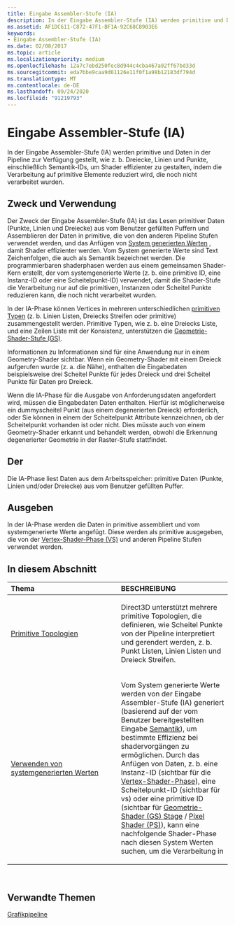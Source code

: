 ```yaml
---
title: Eingabe Assembler-Stufe (IA)
description: In der Eingabe Assembler-Stufe (IA) werden primitive und Daten in der Pipeline zur Verfügung gestellt, wie z. b. Dreiecke, Linien und Punkte, einschließlich Semantik-IDs, um Shader effizienter zu gestalten, indem die Verarbeitung auf primitive Elemente reduziert wird, die noch nicht verarbeitet wurden.
ms.assetid: AF1DC611-C872-47F1-BF1A-92C68C8903E6
keywords:
- Eingabe Assembler-Stufe (IA)
ms.date: 02/08/2017
ms.topic: article
ms.localizationpriority: medium
ms.openlocfilehash: 12a7c7ebd250fec8d944c4cba467a92ff67bd33d
ms.sourcegitcommit: eda7bbe9caa9d61126e11f0f1a98b12183df794d
ms.translationtype: MT
ms.contentlocale: de-DE
ms.lasthandoff: 09/24/2020
ms.locfileid: "91219793"
---
```

# <a name="input-assembler-ia-stage"></a>Eingabe Assembler-Stufe (IA)


In der Eingabe Assembler-Stufe (IA) werden primitive und Daten in der Pipeline zur Verfügung gestellt, wie z. b. Dreiecke, Linien und Punkte, einschließlich Semantik-IDs, um Shader effizienter zu gestalten, indem die Verarbeitung auf primitive Elemente reduziert wird, die noch nicht verarbeitet wurden.

## <a name="span-idpurpose-and-usesspanspan-idpurpose-and-usesspanspan-idpurpose-and-usesspanpurpose-and-uses"></a><span id="Purpose-and-uses"></span><span id="purpose-and-uses"></span><span id="PURPOSE-AND-USES"></span>Zweck und Verwendung


Der Zweck der Eingabe Assembler-Stufe (IA) ist das Lesen primitiver Daten (Punkte, Linien und Dreiecke) aus vom Benutzer gefüllten Puffern und Assemblieren der Daten in primitive, die von den anderen Pipeline Stufen verwendet werden, und das Anfügen von [System generierten Werten](/windows/desktop/direct3dhlsl/dx-graphics-hlsl-semantics) , damit Shader effizienter werden. Vom System generierte Werte sind Text Zeichenfolgen, die auch als Semantik bezeichnet werden. Die programmierbaren shaderphasen werden aus einem gemeinsamen Shader-Kern erstellt, der vom systemgenerierte Werte (z. b. eine primitive ID, eine Instanz-ID oder eine Scheitelpunkt-ID) verwendet, damit die Shader-Stufe die Verarbeitung nur auf die primitiven, Instanzen oder Scheitel Punkte reduzieren kann, die noch nicht verarbeitet wurden.

In der IA-Phase können Vertices in mehreren unterschiedlichen [primitiven Typen](primitive-topologies.md) (z. b. Linien Listen, Dreiecks Streifen oder primitive) zusammengestellt werden. Primitive Typen, wie z. b. eine Dreiecks Liste, und eine Zeilen Liste mit der Konsistenz, unterstützen die [Geometrie-Shader-Stufe (GS)](geometry-shader-stage--gs-.md).

Informationen zu Informationen sind für eine Anwendung nur in einem Geometry-Shader sichtbar. Wenn ein Geometry-Shader mit einem Dreieck aufgerufen wurde (z. a. die Nähe), enthalten die Eingabedaten beispielsweise drei Scheitel Punkte für jedes Dreieck und drei Scheitel Punkte für Daten pro Dreieck.

Wenn die IA-Phase für die Ausgabe von Anforderungsdaten angefordert wird, müssen die Eingabedaten Daten enthalten. Hierfür ist möglicherweise ein dummyscheitel Punkt (aus einem degenerierten Dreieck) erforderlich, oder Sie können in einem der Scheitelpunkt Attribute kennzeichnen, ob der Scheitelpunkt vorhanden ist oder nicht. Dies müsste auch von einem Geometry-Shader erkannt und behandelt werden, obwohl die Erkennung degenerierter Geometrie in der Raster-Stufe stattfindet.

## <a name="span-idinputspanspan-idinputspanspan-idinputspaninput"></a><span id="Input"></span><span id="input"></span><span id="INPUT"></span>Der


Die IA-Phase liest Daten aus dem Arbeitsspeicher: primitive Daten (Punkte, Linien und/oder Dreiecke) aus vom Benutzer gefüllten Puffer.

## <a name="span-idoutputspanspan-idoutputspanspan-idoutputspanoutput"></a><span id="Output"></span><span id="output"></span><span id="OUTPUT"></span>Ausgeben


In der IA-Phase werden die Daten in primitive assembliert und vom systemgenerierte Werte angefügt. Diese werden als primitive ausgegeben, die von der [Vertex-Shader-Phase (VS)](vertex-shader-stage--vs-.md) und anderen Pipeline Stufen verwendet werden.

## <a name="span-idin-this-sectionspanin-this-section"></a><span id="in-this-section"></span>In diesem Abschnitt


<table>
<colgroup>
<col width="50%" />
<col width="50%" />
</colgroup>
<thead>
<tr class="header">
<th align="left">Thema</th>
<th align="left">BESCHREIBUNG</th>
</tr>
</thead>
<tbody>
<tr class="odd">
<td align="left"><p><a href="primitive-topologies.md">Primitive Topologien</a></p></td>
<td align="left"><p>Direct3D unterstützt mehrere primitive Topologien, die definieren, wie Scheitel Punkte von der Pipeline interpretiert und gerendert werden, z. b. Punkt Listen, Linien Listen und Dreieck Streifen.</p></td>
</tr>
<tr class="even">
<td align="left"><p><a href="using-system-generated-values.md">Verwenden von systemgenerierten Werten</a></p></td>
<td align="left"><p>Vom System generierte Werte werden von der Eingabe Assembler-Stufe (IA) generiert (basierend auf der vom Benutzer bereitgestellten Eingabe <a href="/windows/desktop/direct3dhlsl/dx-graphics-hlsl-semantics">Semantik</a>), um bestimmte Effizienz bei shadervorgängen zu ermöglichen. Durch das Anfügen von Daten, z. b. eine Instanz-ID (sichtbar für die <a href="vertex-shader-stage--vs-.md">Vertex-Shader-Phase</a>), eine Scheitelpunkt-ID (sichtbar für vs) oder eine primitive ID (sichtbar für <a href="geometry-shader-stage--gs-.md">Geometrie-Shader (GS) Stage</a> / <a href="pixel-shader-stage--ps-.md">Pixel Shader (PS)</a>), kann eine nachfolgende Shader-Phase nach diesen System Werten suchen, um die Verarbeitung in</p></td>
</tr>
</tbody>
</table>

 

## <a name="span-idrelated-topicsspanrelated-topics"></a><span id="related-topics"></span>Verwandte Themen


[Grafikpipeline](graphics-pipeline.md)

 

 